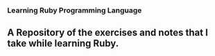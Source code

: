 ### Learning Ruby Programming Language

## A Repository of the exercises and notes that I take while learning Ruby.
